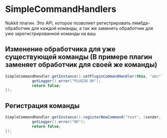 # SimpleCommandHandlers
Nukkit плагин. Это API, которое позволяет регистрировать лямбда-обработчик для каждой команды, а так же заменять обработчик для уже зарегистрированной команды на ваш

## Изменение обработчика для уже существующей команды (В примере плагин заменяет обработчик для своей же команды)
```java
SimpleCommandHandler.getInstance().setPluginCommandHandler(this, "abc", (sender, args) -> {
            getLogger().error("PLUGIN OK");
            return false;
});
```
## Регистрация команды
```java
SimpleCommandHandler.getInstance().registerNewCommand("test", (sender, args) -> {
            getLogger().error("OK");
            return false;
});
```

